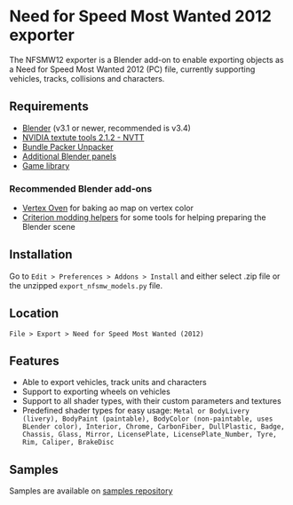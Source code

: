 # Need for Speed Most Wanted 2012 exporter
The NFSMW12 exporter is a Blender add-on to enable exporting objects as a Need for Speed Most Wanted 2012 (PC) file, currently supporting vehicles, tracks, collisions and characters.

## Requirements
- [Blender](https://www.blender.org/download/) (v3.1 or newer, recommended is v3.4)  
- [NVIDIA textute tools 2.1.2 - NVTT](https://github.com/castano/nvidia-texture-tools)  
- [Bundle Packer Unpacker](https://github.com/DGIorio/bundle_packer_unpacker)  
- [Additional Blender panels](https://github.com/DGIorio/additional_blender_panels)  
- [Game library](https://drive.google.com/file/d/10zKBiuUgS96G6tKT2AQGnIUovaH7Pg_c/view?usp=sharing)

### Recommended Blender add-ons
- [Vertex Oven](https://github.com/ForestKatsch/VertexOven) for baking ao map on vertex color
- [Criterion modding helpers](https://github.com/DGIorio/criterion_modding_helpers) for some tools for helping preparing the Blender scene

## Installation
Go to `Edit > Preferences > Addons > Install` and either select .zip file or the unzipped `export_nfsmw_models.py` file.

## Location
`File > Export > Need for Speed Most Wanted (2012)`

## Features
- Able to export vehicles, track units and characters
- Support to exporting wheels on vehicles
- Support to all shader types, with their custom parameters and textures
- Predefined shader types for easy usage: `Metal or BodyLivery (livery), BodyPaint (paintable), BodyColor (non-paintable, uses BLender color), Interior, Chrome, CarbonFiber, DullPlastic, Badge, Chassis, Glass, Mirror, LicensePlate, LicensePlate_Number, Tyre, Rim, Caliper, BrakeDisc`

## Samples
Samples are available on [samples repository](https://github.com/DGIorio/exporter_samples)
